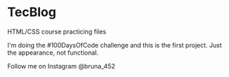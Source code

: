 # TecBlog
HTML/CSS course practicing files

I'm doing the #100DaysOfCode challenge and this is the first project.
Just the appearance, not functional.

Follow me on Instagram @bruna_452
